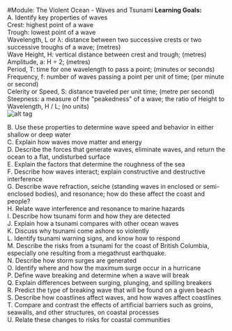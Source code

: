#Module: The Violent Ocean - Waves and Tsunami
**Learning Goals:**  
A. Identify key properties of waves  
Crest: highest point of a wave  
Trough: lowest point of a wave  
Wavelength, L or λ: distance between two successive crests or two successive troughs of a wave; (metres)  
Wave Height, H: vertical distance between crest and trough; (metres)  
Amplitude, a: H ÷ 2; (metres)  
Period, T: time for one wavelength to pass a point; (minutes or seconds)  
Frequency, f: number of waves passing a point per unit of time; (per minute or second)  
Celerity or Speed, S: distance traveled per unit time; (metre per second)  
Steepness: a measure of the "peakedness" of a wave; the ratio of Height to Wavelength, H / L; (no units)  
![alt tag](http://www.aplusphysics.com/courses/regents/waves/images/Wave-Anatomy.png)

B. Use these properties to determine wave speed and behavior in either shallow or deep water  
C. Explain how waves move matter and energy  
D. Describe the forces that generate waves, eliminate waves, and return the ocean to a flat, undisturbed surface  
E. Explain the factors that determine the roughness of the sea  
F. Describe how waves interact; explain constructive and destructive interference  
G. Describe wave refraction, seiche (standing waves in enclosed or semi-enclosed bodies), and resonance; how do these affect the coast and people?  
H. Relate wave interference and resonance to marine hazards  
I. Describe how tsunami form and how they are detected  
J. Explain how a tsunami compares with other ocean waves  
K. Discuss why tsunami come ashore so violently  
L. Identify tsunami warning signs, and know how to respond  
M. Describe the risks from a tsunami for the coast of British Columbia, especially one resulting from a megathrust earthquake.  
N. Describe how storm surges are generated  
O. Identify where and how the maximum surge occur in a hurricane  
P. Define wave breaking and determine when a wave will break  
Q. Explain differences between surging, plunging, and spilling breakers  
R. Predict the type of breaking wave that will be found on a given beach  
S. Describe how coastlines affect waves, and how waves affect coastlines  
T. Compare and contrast the effects of artificial barriers such as groins, seawalls, and other structures, on coastal processes  
U. Relate these changes to risks for coastal communities  
